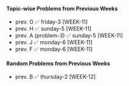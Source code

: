 #### Topic-wise Problems from Previous Weeks
- prev. G ✅ friday-3 [WEEK-11]
- prev. H ✅ sunday-5 [WEEK-11]
- prev. A (problem-3) ✅ sunday-5 [WEEK-11]
- prev. J ✅ monday-6 [WEEK-11]
- prev. F ✅ monday-6 [WEEK-11]
  
#### Random Problems from Previous Weeks
- prev. B ✅ thursday-2 [WEEK-12]